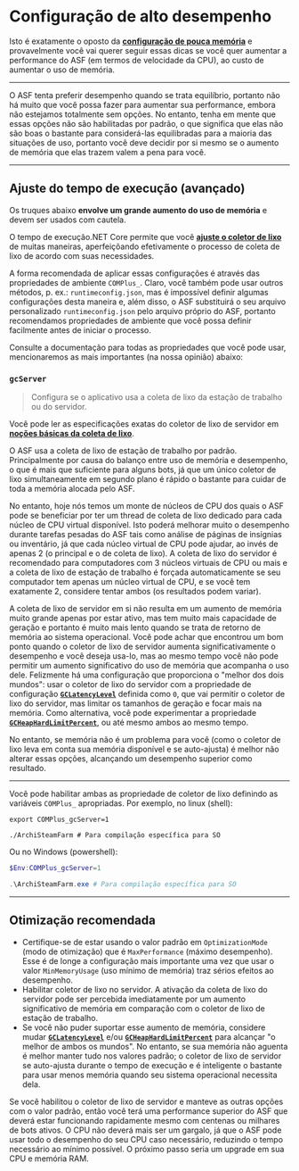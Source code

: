 # Configuração de alto desempenho

Isto é exatamente o oposto da **[configuração de pouca memória](https://github.com/JustArchiNET/ArchiSteamFarm/wiki/Low-memory-setup)** e provavelmente você vai querer seguir essas dicas se você quer aumentar a performance do ASF (em termos de velocidade da CPU), ao custo de aumentar o uso de memória.

* * *

O ASF tenta preferir desempenho quando se trata equilíbrio, portanto não há muito que você possa fazer para aumentar sua performance, embora não estejamos totalmente sem opções. No entanto, tenha em mente que essas opções não são habilitadas por padrão, o que significa que elas não são boas o bastante para considerá-las equilibradas para a maioria das situações de uso, portanto você deve decidir por si mesmo se o aumento de memória que elas trazem valem a pena para você.

* * *

## Ajuste do tempo de execução (avançado)

Os truques abaixo **envolve um grande aumento do uso de memória** e devem ser usados com cautela.

O tempo de execução.NET Core permite que você **[ajuste o coletor de lixo](https://docs.microsoft.com/pt-br/dotnet/core/run-time-config/garbage-collector)** de muitas maneiras, aperfeiçõando efetivamente o processo de coleta de lixo de acordo com suas necessidades.

A forma recomendada de aplicar essas configurações é através das propriedades de ambiente `COMPlus_`. Claro, você também pode usar outros métodos, p. ex.: `runtimeconfig.json`, mas é impossível definir algumas configurações desta maneira e, além disso, o ASF substituirá o seu arquivo personalizado `runtimeconfig.json` pelo arquivo próprio do ASF, portanto recomendamos propriedades de ambiente que você possa definir facilmente antes de iniciar o processo.

Consulte a documentação para todas as propriedades que você pode usar, mencionaremos as mais importantes (na nossa opinião) abaixo:

### `gcServer`

> Configura se o aplicativo usa a coleta de lixo da estação de trabalho ou do servidor.

Você pode ler as especificações exatas do coletor de lixo de servidor em **[noções básicas da coleta de lixo](https://docs.microsoft.com/pt-br/dotnet/standard/garbage-collection/fundamentals)**.

O ASF usa a coleta de lixo de estação de trabalho por padrão. Principalmente por causa do balanço entre uso de memória e desempenho, o que é mais que suficiente para alguns bots, já que um único coletor de lixo simultaneamente em segundo plano é rápido o bastante para cuidar de toda a memória alocada pelo ASF.

No entanto, hoje nós temos um monte de núcleos de CPU dos quais o ASF pode se beneficiar por ter um thread de coleta de lixo dedicado para cada núcleo de CPU virtual disponível. Isto poderá melhorar muito o desempenho durante tarefas pesadas do ASF tais como análise de páginas de insígnias ou inventário, já que cada núcleo virtual de CPU pode ajudar, ao invés de apenas 2 (o principal e o de coleta de lixo). A coleta de lixo do servidor é recomendado para computadores com 3 núcleos virtuais de CPU ou mais e a coleta de lixo de estação de trabalho é forçada automaticamente se seu computador tem apenas um núcleo virtual de CPU, e se você tem exatamente 2, considere tentar ambos (os resultados podem variar).

A coleta de lixo de servidor em si não resulta em um aumento de memória muito grande apenas por estar ativo, mas tem muito mais capacidade de geração e portanto é muito mais lento quando se trata de retorno de memória ao sistema operacional. Você pode achar que encontrou um bom ponto quando o coletor de lixo de servidor aumenta significativamente o desempenho e você deseja usa-lo, mas ao mesmo tempo você não pode permitir um aumento significativo do uso de memória que acompanha o uso dele. Felizmente há uma configuração que proporciona o "melhor dos dois mundos": usar o coletor de lixo do servidor com a propriedade de configuração **[`GCLatencyLevel`](https://github.com/JustArchiNET/ArchiSteamFarm/wiki/Low-memory-setup-pt-BR#gclatencylevel)** definida como `0`, que vai permitir o coletor de lixo do servidor, mas limitar os tamanhos de geração e focar mais na memória. Como alternativa, você pode experimentar a propriedade **[`GCHeapHardLimitPercent`](https://github.com/JustArchiNET/ArchiSteamFarm/wiki/Low-memory-setup-pt-BR#gcheaphardlimitpercent)**, ou até mesmo ambos ao mesmo tempo.

No entanto, se memória não é um problema para você (como o coletor de lixo leva em conta sua memória disponível e se auto-ajusta) é melhor não alterar essas opções, alcançando um desempenho superior como resultado.

* * *

Você pode habilitar ambas as propriedade de coletor de lixo definindo as variáveis `COMPlus_` apropriadas. Por exemplo, no linux (shell):

```shell
export COMPlus_gcServer=1

./ArchiSteamFarm # Para compilação específica para SO
```

Ou no Windows (powershell):

```powershell
$Env:COMPlus_gcServer=1

.\ArchiSteamFarm.exe # Para compilação específica para SO
```

* * *

## Otimização recomendada

- Certifique-se de estar usando o valor padrão em `OptimizationMode` (modo de otimização) que é `MaxPerformance` (máximo desempenho). Esse é de longe a configuração mais importante uma vez que usar o valor `MinMemoryUsage` (uso mínimo de memória) traz sérios efeitos ao desempenho.
- Habilitar coletor de lixo no servidor. A ativação da coleta de lixo do servidor pode ser percebida imediatamente por um aumento significativo de memória em comparação com o coletor de lixo de estação de trabalho.
- Se você não puder suportar esse aumento de memória, considere mudar **[`GCLatencyLevel`](https://github.com/JustArchiNET/ArchiSteamFarm/wiki/Low-memory-setup-pt-BR#gclatencylevel)** e/ou **[`GCHeapHardLimitPercent`](https://github.com/JustArchiNET/ArchiSteamFarm/wiki/Low-memory-setup-pt-BR#gcheaphardlimitpercent)** para alcançar "o melhor de ambos os mundos". No entanto, se sua memória não aguenta é melhor manter tudo nos valores padrão; o coletor de lixo de servidor se auto-ajusta durante o tempo de execução e é inteligente o bastante para usar menos memória quando seu sistema operacional necessita dela.

Se você habilitou o coletor de lixo de servidor e manteve as outras opções com o valor padrão, então você terá uma performance superior do ASF que deverá estar funcionando rapidamente mesmo com centenas ou milhares de bots ativos. O CPU não deverá mais ser um gargalo, já que o ASF pode usar todo o desempenho do seu CPU caso necessário, reduzindo o tempo necessário ao mínimo possível. O próximo passo seria um upgrade em sua CPU e memória RAM.